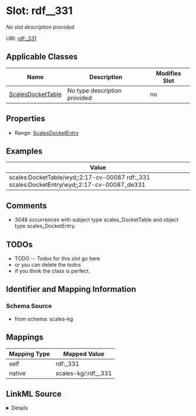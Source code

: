 

# Slot: rdf__331


_No slot description provided_





URI: [rdf:_331](http://www.w3.org/1999/02/22-rdf-syntax-ns#_331)



<!-- no inheritance hierarchy -->





## Applicable Classes

| Name | Description | Modifies Slot |
| --- | --- | --- |
| [ScalesDocketTable](../classes/ScalesDocketTable.md) | No type description provided |  no  |







## Properties

* Range: [ScalesDocketEntry](../classes/ScalesDocketEntry.md)






## Examples

| Value |
| --- |
| scales:DocketTable/wyd;;2:17-cv-00087 rdf:_331 scales:DocketEntry/wyd;;2:17-cv-00087_de331 |

## Comments

* 3048 occurrences with subject type scales_DocketTable and object type scales_DocketEntry.

## TODOs

* TODO -- Todos for this slot go here
* or you can delete the todos
* if you think the class is perfect.

## Identifier and Mapping Information







### Schema Source


* from schema: scales-kg




## Mappings

| Mapping Type | Mapped Value |
| ---  | ---  |
| self | rdf:_331 |
| native | scales-kg/:rdf__331 |




## LinkML Source

<details>
```yaml
name: rdf__331
description: No slot description provided
todos:
- TODO -- Todos for this slot go here
- or you can delete the todos
- if you think the class is perfect.
comments:
- 3048 occurrences with subject type scales_DocketTable and object type scales_DocketEntry.
examples:
- value: scales:DocketTable/wyd;;2:17-cv-00087 rdf:_331 scales:DocketEntry/wyd;;2:17-cv-00087_de331
from_schema: scales-kg
rank: 1000
slot_uri: rdf:_331
alias: rdf__331
domain_of:
- scales_DocketTable
range: scales_DocketEntry

```
</details>